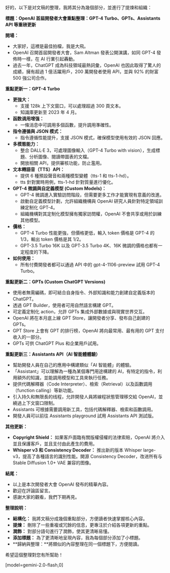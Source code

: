 好的，以下是对文稿的整理，我將其分為幾個部分，並進行了提煉和組織：

**標題：OpenAI 首屆開發者大會重點整理：GPT-4 Turbo、GPTs、Assistants API 等重磅更新**

**開場：**

*   大家好，這裡是最佳拍檔，我是大飛。
*   OpenAI 召開首屆開發者大會，Sam Altman 發表公開演講，如同 GPT-4 發佈時一樣，在 AI 行業引起轟動。
*   過去一年，ChatGPT 成為科技領域最熱詞彙，OpenAI 也因此取得了驚人的成績，擁有超過 1 億活躍用戶，200 萬開發者使用 API，並與 92% 的財富 500 強公司合作。

**重點更新一：GPT-4 Turbo**

*   **更強大：**
    *   支援 128k 上下文窗口，可以處理超過 300 頁文本。
    *   知識庫更新至 2023 年 4 月。
*   **函数调用增强：**
    *   一條消息中可調用多個函數，提升調用準確性。
*   **指令遵循與 JSON 模式：**
    *   指令遵循性能提升，支援 JSON 模式，確保模型使用有效的 JSON 回應。
*   **多模態能力：**
    *   整合 DALL·E 3，可處理圖像輸入（GPT-4 Turbo with vision），生成標題、分析圖像、閱讀帶圖表的文檔。
    *   開放相關 API，提供審核功能，防止濫用。
*   **文本轉語音（TTS）API：**
    *   提供 6 種預設聲音和兩種模型變體（tts-1 和 tts-1-hd）。
    *   tts 針對實時用例，tts-1-hd 針對質量進行優化。
*   **GPT-4 微調與自定義模型 (Custom Models)：**
    *   GPT-4 微調進入實驗訪問階段，但需要更多工作才能實現有意義的改進。
    *   啟動自定義模型計劃，允許組織機構與 OpenAI 研究人員針對特定領域訓練定制化 GPT-4。
    *   組織機構對其定制化模型擁有獨家訪問權，OpenAI 不會共享或用於訓練其他模型。
*   **價格：**
    *   GPT-4 Turbo 性能更強，但價格更低，輸入 token 價格是 GPT-4 的 1/3，輸出 token 價格是其 1/2。
    *   GPT-3.5 Turbo 16K 以及 GPT-3.5 Turbo 4K、16K 微調的價格也都有一定程度的下降。
*   **如何使用：**
    *   所有付費開發者都可以通過 API 中的 gpt-4-1106-preview 試用 GPT-4 Turbo。

**重點更新二：GPTs (Custom ChatGPT Versions)**

*   使用者無需編碼，即可結合自身指令、外部知識和能力創建自定義版本的 ChatGPT。
*   透過 GPT Builder，使用者可用自然語言構建 GPT。
*   可定義定制化 action，允許 GPTs 集成外部數據或與現實世界交互。
*   OpenAI 將在本月底上線 GPT Store，讓開發者分享、發布自己創建的 GPTs。
*   GPT Store 上會有 GPT 的排行榜，OpenAI 將向最常用、最有用的 GPT 支付收入的一部分。
*   GPTs 可供 ChatGPT Plus 和企業用戶試用。

**重點更新三：Assistants API（AI 智能體體驗）**

*   幫助開發人員在自己的應用中構建類似「AI 智能體」的體驗。
*   「Assistant」可以理解為一種為某個專門用途構建的 AI，有特定的指令，利用額外的知識，並能調用模型和工具來執行任務。
*   提供代碼解釋器（Code Interpreter）、檢索（Retrieval）以及函數調用（function calling）等新功能。
*   引入持久和無限長的线程，允許開發人員將線程狀態管理移交給 OpenAI，並繞過上下文窗口限制。
*   Assistants 可根據需要調用新工具，包括代碼解釋器、檢索和函數調用。
*   開發人員可以前往 Assistants playground 試用 Assistants API 測試版。

**其他更新：**

*   **Copyright Shield：** 如果客戶面臨有關版權侵權的法律索賠，OpenAI 將介入並且保護客戶，並且支付由此產生的費用。
*   **Whisper v3 和 Consistency Decoder：** 推出新的版本 Whisper large-v3，提高了各種語言的識別性能。開源 Consistency Decoder，改进所有与 Stable Diffusion 1.0+ VAE 兼容的图像。

**結尾：**

*   以上是本次開發者大會 OpenAI 發布的精華內容。
*   歡迎在評論區留言。
*   感謝大家的觀看，我們下期再見。

**整理說明：**

*   **結構化：** 我將文稿分成幾個重點部分，方便讀者快速掌握核心內容。
*   **提煉：** 刪除了一些重複或冗餘的信息，更專注於介紹各項更新的重點。
*   **潤飾：** 對部分語句進行了潤飾，使其更清晰易懂。
*   **添加標題：** 為了更清晰地呈現內容，我為每個部分添加了小標題。
*   **歸納與整理：**將類似的內容整理在同一個標題下，方便閱讀。

希望這個整理對您有所幫助！

[model=gemini-2.0-flash,0]
